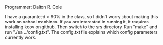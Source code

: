 Programmer: Dalton R. Cole

I have a guaranteed > 90% in the class, so I didn't worry about making this work on school machines. If you are interested in running it, it requires installing kcov on github. Then switch to the srs directory. Run "make" and run "./ea ../config.txt". The config.txt file explains which config parameters currently work.